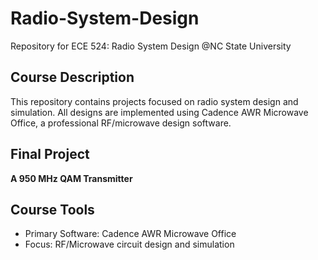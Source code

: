 # Radio-System-Design
Repository for ECE 524: Radio System Design @NC State University

## Course Description
This repository contains projects focused on radio system design and simulation. All designs are implemented using Cadence AWR Microwave Office, a professional RF/microwave design software.

## Final Project
**A 950 MHz QAM Transmitter**

## Course Tools
- Primary Software: Cadence AWR Microwave Office
- Focus: RF/Microwave circuit design and simulation
